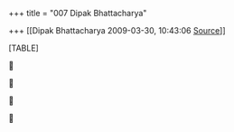 +++
title = "007 Dipak Bhattacharya"

+++
[[Dipak Bhattacharya	2009-03-30, 10:43:06 [Source](https://groups.google.com/g/bvparishat/c/ndM3ri0Fp48)]]



[TABLE]










